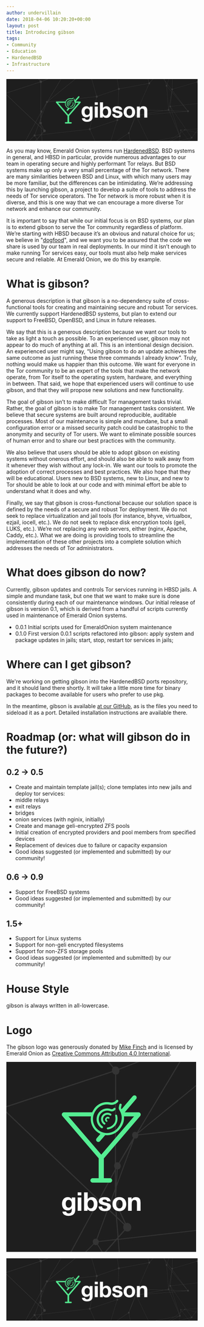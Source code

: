 ```yaml
---
author: undervillain
date: 2018-04-06 10:20:20+00:00
layout: post
title: Introducing gibson
tags:
- Community
- Education
- HardenedBSD
- Infrastructure
---
```


![Artwork by Mike Finch (CC BY 4.0)](/images/Outline-Long.jpg)

As you may know, Emerald Onion systems run [HardenedBSD](https://hardenedbsd.org/). BSD systems in general, and HBSD in particular, provide numerous advantages to our team in operating secure and highly performant Tor relays. But BSD systems make up only a very small percentage of the Tor network. There are many similarities between BSD and Linux, with which many users may be more familiar, but the differences can be intimidating. We’re addressing this by launching gibson, a project to develop a suite of tools to address the needs of Tor service operators. The Tor network is more robust when it is diverse, and this is one way that we can encourage a more diverse Tor network and enhance our community.

It is important to say that while our initial focus is on BSD systems, our plan is to extend gibson to serve the Tor community regardless of platform. We’re starting with HBSD because it’s an obvious and natural choice for us; we believe in "[dogfood](https://en.wikipedia.org/wiki/Eating_your_own_dog_food)", and we want you to be assured that the code we share is used by our team in real deployments. In our mind it isn’t enough to make running Tor services easy, our tools must also help make services secure and reliable. At Emerald Onion, we do this by example.

# What is gibson?

A generous description is that gibson is a no-dependency suite of cross-functional tools for creating and maintaining secure and robust Tor services. We currently support HardenedBSD systems, but plan to extend our support to FreeBSD, OpenBSD, and Linux in future releases.

We say that this is a generous description because we want our tools to take as light a touch as possible. To an experienced user, gibson may not appear to do much of anything at all. This is an intentional design decision. An experienced user might say, “Using gibson to do an update achieves the same outcome as just running these three commands I already know”. Truly, nothing would make us happier than this outcome. We want for everyone in the Tor community to be an expert of the tools that make the network operate, from Tor itself to the operating system, hardware, and everything in between. That said, we hope that experienced users will continue to use gibson, and that they will propose new solutions and new functionality.

The goal of gibson isn’t to make difficult Tor management tasks trivial. Rather, the goal of gibson is to make Tor management tasks consistent. We believe that secure systems are built around reproducible, auditable processes. Most of our maintenance is simple and mundane, but a small configuration error or a missed security patch could be catastrophic to the anonymity and security of Tor users. We want to eliminate possible sources of human error and to share our best practices with the community.

We also believe that users should be able to adopt gibson on existing systems without onerous effort, and should also be able to walk away from it whenever they wish without any lock-in. We want our tools to promote the adoption of correct processes and best practices. We also hope that they will be educational. Users new to BSD systems, new to Linux, and new to Tor should be able to look at our code and with minimal effort be able to understand what it does and why.

Finally, we say that gibson is cross-functional because our solution space is defined by the needs of a secure and robust Tor deployment. We do not seek to replace virtualization and jail tools (for instance, bhyve, virtualbox, ezjail, iocell, etc.). We do not seek to replace disk encryption tools (geli, LUKS, etc.). We’re not replacing any web servers, either (nginx, Apache, Caddy, etc.). What we are doing is providing tools to streamline the implementation of these other projects into a complete solution which addresses the needs of Tor administrators.

# What does gibson do now?

Currently, gibson updates and controls Tor services running in HBSD jails. A simple and mundane task, but one that we want to make sure is done consistently during each of our maintenance windows. Our initial release of gibson is version 0.1, which is derived from a handful of scripts currently used in maintenance of Emerald Onion systems.
 	
* 0.0.1 Initial scripts used for EmeraldOnion system maintenance
* 0.1.0 First version 0.0.1 scripts refactored into gibson: apply system and package updates in jails; start, stop, restart tor services in jails;

# Where can I get gibson?

We're working on getting gibson into the HardenedBSD ports repository, and it should land there shortly. It will take a little more time for binary packages to become available for users who prefer to use pkg.

In the meantime, gibson is available [at our GitHub](https://github.com/emeraldonion/gibson), as is the files you need to sideload it as a port. Detailed installation instructions are available there.

# Roadmap (or: what will gibson do in the future?)

## 0.2 -> 0.5

* Create and maintain template jail(s); clone templates into new jails and deploy tor services:
* middle relays
* exit relays
* bridges
* onion services (with nginix, initially)
* Create and manage geli-encrypted ZFS pools
* Initial creation of encrypted providers and pool members from specified devices
* Replacement of devices due to failure or capacity expansion
* Good ideas suggested (or implemented and submitted) by our community!

## 0.6 -> 0.9

* Support for FreeBSD systems
* Good ideas suggested (or implemented and submitted) by our community!

## 1.5+

* Support for Linux systems
* Support for non-geli encrypted filesystems
* Support for non-ZFS storage pools
* Good ideas suggested (or implemented and submitted) by our community!

# House Style

gibson is always written in all-lowercase.

# Logo

The gibson logo was generously donated by [Mike Finch](https://twitter.com/mkfnch) and is licensed by Emerald Onion as [Creative Commons Attribution 4.0 International](https://creativecommons.org/licenses/by/4.0/).

![](/images/Outline-Short.jpg)

![](/images/Outline-Long.jpg)
